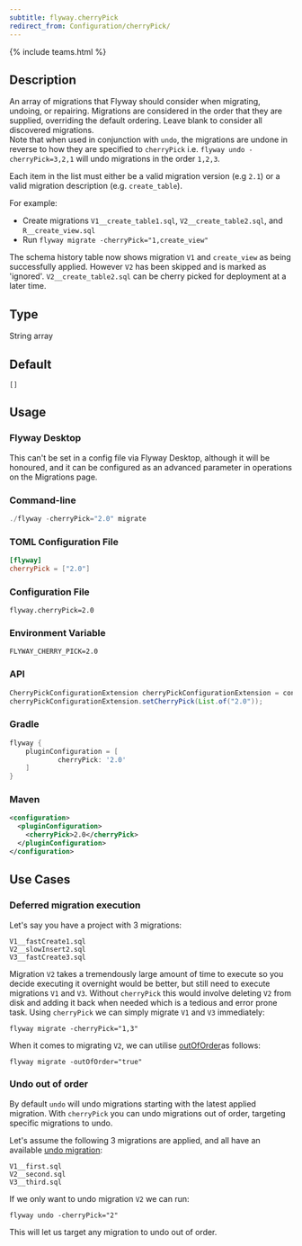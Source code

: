 ```yaml
---
subtitle: flyway.cherryPick
redirect_from: Configuration/cherryPick/
---
```


{% include teams.html %}

## Description

An array of migrations that Flyway should consider when migrating, undoing, or repairing. Migrations are considered in the order that they are supplied, overriding the default ordering. Leave blank to consider all discovered migrations.<br/>
Note that when used in conjunction with `undo`, the migrations are undone in reverse to how they are specified to
`cherryPick` i.e. `flyway undo -cherryPick=3,2,1` will undo migrations in the order `1,2,3`.

Each item in the list must either be a valid migration version (e.g `2.1`) or a valid migration description (e.g.
`create_table`).

For example:

- Create migrations `V1__create_table1.sql`, `V2__create_table2.sql`, and `R__create_view.sql`
- Run `flyway migrate -cherryPick="1,create_view"`

The schema history table now shows migration `V1` and `create_view` as being successfully applied. However
`V2` has been skipped and is marked as 'ignored'.
`V2__create_table2.sql` can be cherry picked for deployment at a later time.

## Type

String array

## Default

`[]`

## Usage

### Flyway Desktop

This can't be set in a config file via Flyway Desktop, although it will be honoured, and it can be configured as an advanced parameter in operations on the Migrations page.

### Command-line

```powershell
./flyway -cherryPick="2.0" migrate
```

### TOML Configuration File

```toml
[flyway]
cherryPick = ["2.0"]
```

### Configuration File

```properties
flyway.cherryPick=2.0
```

### Environment Variable

```properties
FLYWAY_CHERRY_PICK=2.0
```

### API

```java
CherryPickConfigurationExtension cherryPickConfigurationExtension = configuration.getPluginRegister().getPlugin(CherryPickConfigurationExtension.class);
cherryPickConfigurationExtension.setCherryPick(List.of("2.0"));
```

### Gradle

```groovy
flyway {
    pluginConfiguration = [
            cherryPick: '2.0'
    ]
}
```

### Maven

```xml
<configuration>
  <pluginConfiguration>
    <cherryPick>2.0</cherryPick>
  </pluginConfiguration>
</configuration>
```

## Use Cases

### Deferred migration execution

Let's say you have a project with 3 migrations:

```
V1__fastCreate1.sql
V2__slowInsert2.sql
V3__fastCreate3.sql
```

Migration
`V2` takes a tremendously large amount of time to execute so you decide executing it overnight would be better, but still need to execute migrations
`V1` and `V3`. Without `cherryPick` this would involve deleting
`V2` from disk and adding it back when needed which is a tedious and error prone task. Using
`cherryPick` we can simply migrate `V1` and `V3` immediately:

```
flyway migrate -cherryPick="1,3"
```

When it comes to migrating
`V2`, we can utilise [outOfOrder](<Configuration/Flyway Namespace/Flyway Out Of Order Setting>)as follows:

```
flyway migrate -outOfOrder="true"
```

### Undo out of order

By default `undo` will undo migrations starting with the latest applied migration. With
`cherryPick` you can undo migrations out of order, targeting specific migrations to undo.

Let's assume the following 3 migrations are applied, and all have an available [undo migration](https://documentation.red-gate.com/flyway/flyway-concepts/migrations/undo-migrations):

```
V1__first.sql
V2__second.sql
V3__third.sql
```

If we only want to undo migration `V2` we can run:

```
flyway undo -cherryPick="2"
```

This will let us target any migration to undo out of order.
